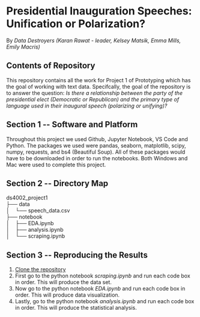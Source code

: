 # Presidential Inauguration Speeches: Unification or Polarization? 
By _Data Destroyers (Karan Rawat - leader, Kelsey Matsik, Emma Mills, Emily Macris)_



## Contents of Repository
This repository contains all the work for Project 1 of Prototyping which has the goal of working with text data. Specifcally, the goal of the repository is to answer the question: 
_Is there a relationship between the party of the presidential elect (Democratic or Republican) and the primary type of language used in their inaugural speech (polarizing or unifying)?_<br>




## Section 1 -- Software and Platform
Throughout this project we used Github, Jupyter Notebook, VS Code and Python. The packages we used were pandas, seaborn, matplotlib, scipy, numpy, requests, and bs4 (Beautiful Soup). 
All of these packages would have to be downloaded in order to run the notebooks. Both Windows and Mac were used to complete this project. 

## Section 2 -- Directory Map
ds4002_project1<br>
├── data<br>
│&nbsp;&nbsp;&nbsp;&nbsp;└── speech_data.csv<br>
├── notebook<br>
│&nbsp;&nbsp;&nbsp;&nbsp;├── EDA.ipynb<br>
│&nbsp;&nbsp;&nbsp;&nbsp;├── analysis.ipynb<br>
│&nbsp;&nbsp;&nbsp;&nbsp;└── scraping.ipynb<br>


## Section 3 -- Reproducing the Results

1. [Clone the repository](https://github.com/KaranRawatUVA/ds4002_project1.git)
2. First go to the python notebook _scraping.ipynb_ and run each code box in order. This will produce the data set.
4. Now go to the python notebook _EDA.ipynb_ and run each code box in order. This will produce data visualization.
5. Lastly, go to the python notebook _analysis.ipynb_ and run each code box in order. This will produce the statistical analysis. 
